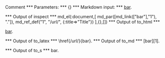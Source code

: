 Comment
*** Parameters: ***
{}
*** Markdown input: ***
[bar][1].

[1]: /url/ "Title"
*** Output of inspect ***
md_el(:document,[
        md_par([md_link(["bar"],"1"), "."]),
        md_ref_def("1", "/url/", {:title=>"Title"})
],{},[])
*** Output of to_html ***
<p><a href="/url/" title="Title">bar</a>.</p>
*** Output of to_latex ***
\href{/url/}{bar}.
*** Output of to_md ***
[bar][1].

[1]: /url/ "Title"
*** Output of to_s ***
bar.
